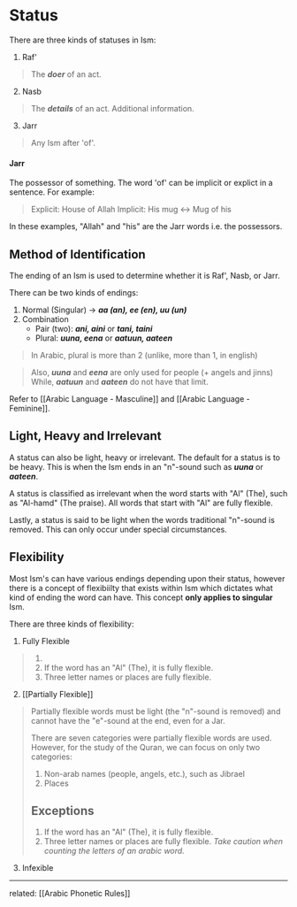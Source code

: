 # Status
There are three kinds of statuses in Ism:
1. Raf'
> The ***doer*** of an act.
2. Nasb
> The ***details***  of an act.  Additional information.
3. Jarr
> Any Ism after 'of'. 

#### Jarr
The possessor of something. The word 'of' can be implicit or explict in a sentence. For example:
> Explicit: House of Allah 
> Implicit: His mug <-> Mug of his

In these examples, "Allah" and "his" are the Jarr words i.e. the possessors.
<br>

## Method of Identification
The ending of an Ism is used to determine whether it is Raf', Nasb, or Jarr. 

There can be two kinds of endings:
1. Normal (Singular) -> ***aa (an), ee (en), uu (un)***
2. Combination
	- Pair (two):  ***ani, aini*** or ***tani, taini***
	- Plural: ***uuna, eena*** or ***aatuun, aateen*** 

> In Arabic, plural is more than 2 (unlike, more than 1, in english)

> Also, ***uuna*** and ***eena*** are only used for people (+ angels and jinns)
> While, ***aatuun*** and ***aateen*** do not have that limit.

Refer to [[Arabic Language - Masculine]] and [[Arabic Language - Feminine]].
<br>

## Light, Heavy and Irrelevant
A status can also be light, heavy or irrelevant. The default for a status is to be heavy. This is when the Ism ends in an "n"-sound such as ***uuna*** or ***aateen***.

A status is classified as irrelevant when the word starts with "Al" (The), such as "Al-hamd" (The praise). All words that start with "Al" are fully flexible. 

Lastly, a status is said to be light when the words traditional "n"-sound is removed. This can only occur under special circumstances.
<br>

## Flexibility
Most Ism's can have various endings depending upon their status, however there is a concept of flexibiilty that exists within Ism which dictates what kind of ending the word can have. This concept **only applies to singular** Ism.

There are three kinds of flexibility:
1. Fully Flexible
> 1. 
> 2. If the word has an "Al" (The), it is fully flexible.
> 2. Three letter names or places are fully flexible.
2. [[Partially Flexible]]
> Partially flexible words must be light (the "n"-sound is removed) and cannot have the "e"-sound at the end, even for a Jar.
>
> There are seven categories were partially flexible words are used. However, for the study of the Quran, we can focus on only two categories:
> 1. Non-arab names (people, angels, etc.), such as Jibrael
> 2. Places
>
> ## Exceptions
> 1. If the word has an "Al" (The), it is fully flexible.
> 2. Three letter names or places are fully flexible.
> *Take caution when counting the letters of an arabic word.*
> 
3. Infexible


---
related: [[Arabic Phonetic Rules]]